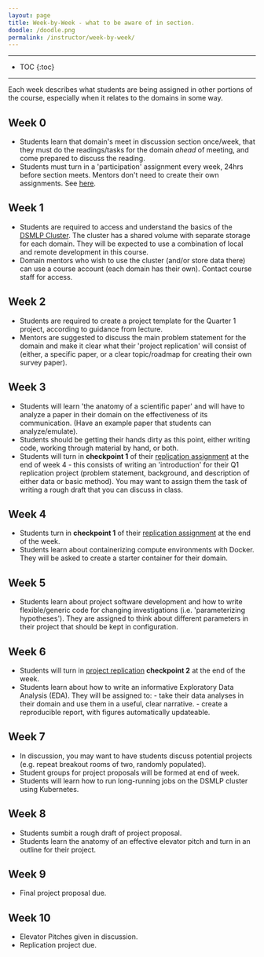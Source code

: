```yaml
---
layout: page
title: Week-by-Week - what to be aware of in section.
doodle: /doodle.png
permalink: /instructor/week-by-week/
---
```


---
* TOC
{:toc}

---

Each week describes what students are being assigned in other portions
of the course, especially when it relates to the domains in some way.

## Week 0

* Students learn that domain's meet in discussion section once/week,
  that they must do the readings/tasks for the domain *ahead* of
  meeting, and come prepared to discuss the reading.
* Students must turn in a 'participation' assignment every week, 24hrs
  before section meets. Mentors don't need to create their own
  assignments. See [here](/assignments/quarter-1-participation).

## Week 1

* Students are required to access and understand the basics of the
  [DSMLP Cluster](https://dsc-capstone.github.io/resources/computing/). 
  The cluster has a shared volume with separate storage for each
  domain. They will be expected to use a combination of local and
  remote development in this course.
* Domain mentors who wish to use the cluster (and/or store data there)
  can use a course account (each domain has their own). Contact course
  staff for access.

## Week 2

* Students are required to create a project template for the Quarter 1
  project, according to guidance from lecture.
* Mentors are suggested to discuss the main problem statement for the
  domain and make it clear what their 'project replication' will
  consist of (either, a specific paper, or a clear topic/roadmap for
  creating their own survey paper).

## Week 3

* Students will learn 'the anatomy of a scientific paper' and will
  have to analyze a paper in their domain on the effectiveness of its
  communication. (Have an example paper that students can
  analyze/emulate).
* Students should be getting their hands dirty as this point, either
  writing code, working through material by hand, or both.
* Students will turn in **checkpoint 1** of their [replication
  assignment]() at the end of week 4 - this consists of writing an
  'introduction' for their Q1 replication project (problem statement,
  background, and description of either data or basic method). You may
  want to assign them the task of writing a rough draft that you can
  discuss in class.
  
## Week 4

* Students turn in **checkpoint 1** of their [replication
  assignment](https://dsc-capstone.github.io/assignments/quarter-1-replication/) at the end of the week.
* Students learn about containerizing compute environments with
  Docker. They will be asked to create a starter container for their
  domain.
  
## Week 5

* Students learn about project software development and how to write
  flexible/generic code for changing investigations
  (i.e. 'parameterizing hypotheses'). They are assigned to think about
  different parameters in their project that should be kept in
  configuration.
  
## Week 6

* Students will turn in [project
  replication](https://dsc-capstone.github.io/assignments/quarter-1-replication/)
  **checkpoint 2** at the end of the week.
* Students learn about how to write an informative Exploratory Data
  Analysis (EDA). They will be assigned to:
      - take their data analyses in their domain and use them in a
        useful, clear narrative.
      - create a reproducible report, with figures automatically
        updateable.

## Week 7

* In discussion, you may want to have students discuss potential
  projects (e.g. repeat breakout rooms of two, randomly populated).
* Student groups for project proposals will be formed at end of week.
* Students will learn how to run long-running jobs on the DSMLP
  cluster using Kubernetes.

## Week 8

* Students sumbit a rough draft of project proposal.
* Students learn the anatomy of an effective elevator pitch and turn
  in an outline for their project.


## Week 9

* Final project proposal due.

## Week 10

* Elevator Pitches given in discussion.
* Replication project due.



